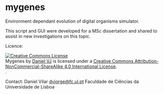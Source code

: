 # mygenes
Environment dependant evolution of digital organisms simulator.

This script and GUI were developed for a MSc dissertation and shared
to assist in new investigations on this topic.


Licence:

<a rel="license" href="http://creativecommons.org/licenses/by-nc-sa/4.0/"><img alt="Creative Commons License" style="border-width:0" src="https://i.creativecommons.org/l/by-nc-sa/4.0/88x31.png" /></a><br /><span xmlns:dct="http://purl.org/dc/terms/" href="http://purl.org/dc/dcmitype/Text" property="dct:title" rel="dct:type">Mygenes</span> by <a xmlns:cc="http://creativecommons.org/ns#" href="http://www.danvj.com" property="cc:attributionName" rel="cc:attributionURL">Daniel VJ</a> is licensed under a <a rel="license" href="http://creativecommons.org/licenses/by-nc-sa/4.0/">Creative Commons Attribution-NonCommercial-ShareAlike 4.0 International License</a>.<br />.

Contact:
Daniel Vilar
dvjorge@fc.ul.pt
Faculdade de Ciências da Universidade de Lisboa
